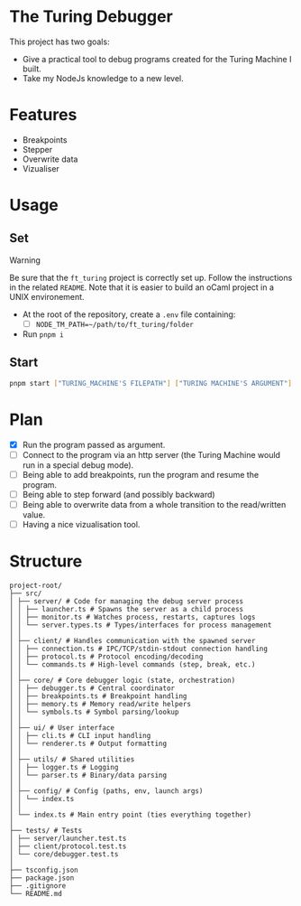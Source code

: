 # The Turing Debugger

This project has two goals:

- Give a practical tool to debug programs created for the Turing Machine I built.
- Take my NodeJs knowledge to a new level.

# Features

- Breakpoints
- Stepper
- Overwrite data
- Vizualiser

# Usage

## Set

> [!WARNING]
> Be sure that the `ft_turing` project is correctly set up. Follow the instructions in the related `README`.
> Note that it is easier to build an oCaml project in a UNIX environement.

- At the root of the repository, create a `.env` file containing:
  - [ ] `NODE_TM_PATH=~/path/to/ft_turing/folder`
- Run `pnpm i`

## Start

```bash
pnpm start ["TURING_MACHINE'S FILEPATH"] ["TURING MACHINE'S ARGUMENT"]
```

# Plan

- [x] Run the program passed as argument.
- [ ] Connect to the program via an http server (the Turing Machine would run in a special debug mode).
- [ ] Being able to add breakpoints, run the program and resume the program.
- [ ] Being able to step forward (and possibly backward)
- [ ] Being able to overwrite data from a whole transition to the read/written value.
- [ ] Having a nice vizualisation tool.

# Structure

```
project-root/
├── src/
│ ├── server/ # Code for managing the debug server process
│ │ ├── launcher.ts # Spawns the server as a child process
│ │ ├── monitor.ts # Watches process, restarts, captures logs
│ │ └── server.types.ts # Types/interfaces for process management
│ │
│ ├── client/ # Handles communication with the spawned server
│ │ ├── connection.ts # IPC/TCP/stdin-stdout connection handling
│ │ ├── protocol.ts # Protocol encoding/decoding
│ │ └── commands.ts # High-level commands (step, break, etc.)
│ │
│ ├── core/ # Core debugger logic (state, orchestration)
│ │ ├── debugger.ts # Central coordinator
│ │ ├── breakpoints.ts # Breakpoint handling
│ │ ├── memory.ts # Memory read/write helpers
│ │ └── symbols.ts # Symbol parsing/lookup
│ │
│ ├── ui/ # User interface
│ │ ├── cli.ts # CLI input handling
│ │ └── renderer.ts # Output formatting
│ │
│ ├── utils/ # Shared utilities
│ │ ├── logger.ts # Logging
│ │ └── parser.ts # Binary/data parsing
│ │
│ ├── config/ # Config (paths, env, launch args)
│ │ └── index.ts
│ │
│ └── index.ts # Main entry point (ties everything together)
│
├── tests/ # Tests
│ ├── server/launcher.test.ts
│ ├── client/protocol.test.ts
│ └── core/debugger.test.ts
│
├── tsconfig.json
├── package.json
├── .gitignore
└── README.md
```
